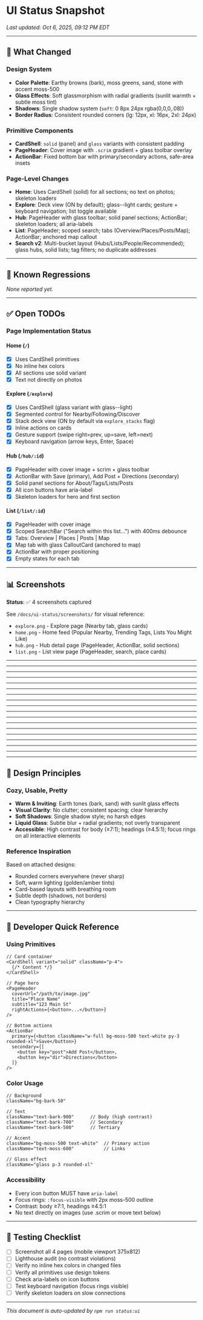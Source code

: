 # UI Status Snapshot

*Last updated: Oct 6, 2025, 09:12 PM EDT*

---

## 📸 What Changed

### Design System
- **Color Palette**: Earthy browns (bark), moss greens, sand, stone with accent moss-500
- **Glass Effects**: Soft glassmorphism with radial gradients (sunlit warmth + subtle moss tint)
- **Shadows**: Single shadow system (`soft`: 0 8px 24px rgba(0,0,0,.08))
- **Border Radius**: Consistent rounded corners (lg: 12px, xl: 16px, 2xl: 24px)

### Primitive Components
- **CardShell**: `solid` (panel) and `glass` variants with consistent padding
- **PageHeader**: Cover image with `.scrim` gradient + glass toolbar overlay
- **ActionBar**: Fixed bottom bar with primary/secondary actions, safe-area insets

### Page-Level Changes
- **Home**: Uses CardShell (solid) for all sections; no text on photos; skeleton loaders
- **Explore**: Deck view (ON by default); glass--light cards; gesture + keyboard navigation; list toggle available
- **Hub**: PageHeader with glass toolbar; solid panel sections; ActionBar; skeleton loaders; all aria-labels
- **List**: PageHeader; scoped search; tabs (Overview/Places/Posts/Map); ActionBar; anchored map callout
- **Search v2**: Multi-bucket layout (Hubs/Lists/People/Recommended); glass hubs, solid lists; tag filters; no duplicate addresses

---

## 🔴 Known Regressions

*None reported yet.*

---

## ✅ Open TODOs

### Page Implementation Status

#### Home (`/`)
- [x] Uses CardShell primitives
- [x] No inline hex colors
- [x] All sections use solid variant
- [x] Text not directly on photos

#### Explore (`/explore`)
- [x] Uses CardShell (glass variant with glass--light)
- [x] Segmented control for Nearby/Following/Discover
- [x] Stack deck view (ON by default via `explore_stacks` flag)
- [x] Inline actions on cards
- [x] Gesture support (swipe right=prev, up=save, left=next)
- [x] Keyboard navigation (arrow keys, Enter, Space)

#### Hub (`/hub/:id`)
- [x] PageHeader with cover image + scrim + glass toolbar
- [x] ActionBar with Save (primary), Add Post + Directions (secondary)
- [x] Solid panel sections for About/Tags/Lists/Posts
- [x] All icon buttons have aria-label
- [x] Skeleton loaders for hero and first section

#### List (`/list/:id`)
- [x] PageHeader with cover image
- [x] Scoped SearchBar ("Search within this list…") with 400ms debounce
- [x] Tabs: Overview | Places | Posts | Map
- [x] Map tab with glass CalloutCard (anchored to map)
- [x] ActionBar with proper positioning
- [x] Empty states for each tab

---

## 📊 Screenshots

**Status**: ✅ 4 screenshots captured

See `/docs/ui-status/screenshots/` for visual reference:

- `explore.png` - Explore page (Nearby tab, glass cards)
- `home.png` - Home feed (Popular Nearby, Trending Tags, Lists You Might Like)
- `hub.png` - Hub detail page (PageHeader, ActionBar, solid sections)
- `list.png` - List view page (PageHeader, search, place cards)

---

---

---

---

---

---

---

---

---

---

---

---

---

---

---

---

---

---

## 🎨 Design Principles

### Cozy, Usable, Pretty
- **Warm & Inviting**: Earth tones (bark, sand) with sunlit glass effects
- **Visual Clarity**: No clutter; consistent spacing; clear hierarchy
- **Soft Shadows**: Single shadow style; no harsh edges
- **Liquid Glass**: Subtle blur + radial gradients; not overly transparent
- **Accessible**: High contrast for body (≥7:1); headings (≥4.5:1); focus rings on all interactive elements

### Reference Inspiration
Based on attached designs:
- Rounded corners everywhere (never sharp)
- Soft, warm lighting (golden/amber tints)
- Card-based layouts with breathing room
- Subtle depth (shadows, not borders)
- Clean typography hierarchy

---

## 🔧 Developer Quick Reference

### Using Primitives

```tsx
// Card container
<CardShell variant="solid" className="p-4">
  {/* Content */}
</CardShell>

// Page hero
<PageHeader 
  coverUrl="/path/to/image.jpg"
  title="Place Name"
  subtitle="123 Main St"
  rightActions={<button>...</button>}
/>

// Bottom actions
<ActionBar
  primary={<button className="w-full bg-moss-500 text-white py-3 rounded-xl">Save</button>}
  secondary={[
    <button key="post">Add Post</button>,
    <button key="dir">Directions</button>
  ]}
/>
```

### Color Usage

```tsx
// Background
className="bg-bark-50"

// Text
className="text-bark-900"      // Body (high contrast)
className="text-bark-700"      // Secondary
className="text-bark-500"      // Tertiary

// Accent
className="bg-moss-500 text-white"  // Primary action
className="text-moss-600"           // Links

// Glass effect
className="glass p-3 rounded-xl"
```

### Accessibility

- Every icon button MUST have `aria-label`
- Focus rings: `:focus-visible` with 2px moss-500 outline
- Contrast: body ≥7:1, headings ≥4.5:1
- No text directly on images (use .scrim or move text below)

---

## 🧪 Testing Checklist

- [ ] Screenshot all 4 pages (mobile viewport 375x812)
- [ ] Lighthouse audit (no contrast violations)
- [ ] Verify no inline hex colors in changed files
- [ ] Verify all primitives use design tokens
- [ ] Check aria-labels on icon buttons
- [ ] Test keyboard navigation (focus rings visible)
- [ ] Verify skeleton loaders on slow connections

---

*This document is auto-updated by `npm run status:ui`*

